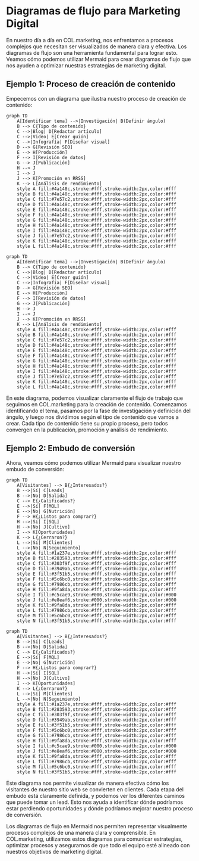 # Diagramas de flujo para Marketing Digital

En nuestro día a día en COL.marketing, nos enfrentamos a procesos complejos que necesitan ser visualizados de manera clara y efectiva. Los diagramas de flujo son una herramienta fundamental para lograr esto. Veamos cómo podemos utilizar Mermaid para crear diagramas de flujo que nos ayuden a optimizar nuestras estrategias de marketing digital.

## Ejemplo 1: Proceso de creación de contenido

Empecemos con un diagrama que ilustra nuestro proceso de creación de contenido:

```
graph TD
    A[Identificar tema] -->|Investigación| B(Definir ángulo)
    B --> C{Tipo de contenido}
    C -->|Blog| D[Redactar artículo]
    C -->|Video| E[Crear guión]
    C -->|Infografía| F[Diseñar visual]
    D --> G[Revisión SEO]
    E --> H[Producción]
    F --> I[Revisión de datos]
    G --> J[Publicación]
    H --> J
    I --> J
    J --> K[Promoción en RRSS]
    K --> L[Análisis de rendimiento]
    style A fill:#4a148c,stroke:#fff,stroke-width:2px,color:#fff
    style B fill:#4a148c,stroke:#fff,stroke-width:2px,color:#fff
    style C fill:#7e57c2,stroke:#fff,stroke-width:2px,color:#fff
    style D fill:#4a148c,stroke:#fff,stroke-width:2px,color:#fff
    style E fill:#4a148c,stroke:#fff,stroke-width:2px,color:#fff
    style F fill:#4a148c,stroke:#fff,stroke-width:2px,color:#fff
    style G fill:#4a148c,stroke:#fff,stroke-width:2px,color:#fff
    style H fill:#4a148c,stroke:#fff,stroke-width:2px,color:#fff
    style I fill:#4a148c,stroke:#fff,stroke-width:2px,color:#fff
    style J fill:#7e57c2,stroke:#fff,stroke-width:2px,color:#fff
    style K fill:#4a148c,stroke:#fff,stroke-width:2px,color:#fff
    style L fill:#4a148c,stroke:#fff,stroke-width:2px,color:#fff
```

```mermaid
graph TD
    A[Identificar tema] -->|Investigación| B(Definir ángulo)
    B --> C{Tipo de contenido}
    C -->|Blog| D[Redactar artículo]
    C -->|Video| E[Crear guión]
    C -->|Infografía| F[Diseñar visual]
    D --> G[Revisión SEO]
    E --> H[Producción]
    F --> I[Revisión de datos]
    G --> J[Publicación]
    H --> J
    I --> J
    J --> K[Promoción en RRSS]
    K --> L[Análisis de rendimiento]
    style A fill:#4a148c,stroke:#fff,stroke-width:2px,color:#fff
    style B fill:#4a148c,stroke:#fff,stroke-width:2px,color:#fff
    style C fill:#7e57c2,stroke:#fff,stroke-width:2px,color:#fff
    style D fill:#4a148c,stroke:#fff,stroke-width:2px,color:#fff
    style E fill:#4a148c,stroke:#fff,stroke-width:2px,color:#fff
    style F fill:#4a148c,stroke:#fff,stroke-width:2px,color:#fff
    style G fill:#4a148c,stroke:#fff,stroke-width:2px,color:#fff
    style H fill:#4a148c,stroke:#fff,stroke-width:2px,color:#fff
    style I fill:#4a148c,stroke:#fff,stroke-width:2px,color:#fff
    style J fill:#7e57c2,stroke:#fff,stroke-width:2px,color:#fff
    style K fill:#4a148c,stroke:#fff,stroke-width:2px,color:#fff
    style L fill:#4a148c,stroke:#fff,stroke-width:2px,color:#fff
```

En este diagrama, podemos visualizar claramente el flujo de trabajo que seguimos en COL.marketing para la creación de contenido. Comenzamos identificando el tema, pasamos por la fase de investigación y definición del ángulo, y luego nos dividimos según el tipo de contenido que vamos a crear. Cada tipo de contenido tiene su propio proceso, pero todos convergen en la publicación, promoción y análisis de rendimiento.

## Ejemplo 2: Embudo de conversión

Ahora, veamos cómo podemos utilizar Mermaid para visualizar nuestro embudo de conversión:

```
graph TD
    A[Visitantes] --> B{¿Interesados?}
    B -->|Sí| C[Leads]
    B -->|No| D[Salida]
    C --> E{¿Calificados?}
    E -->|Sí| F[MQL]
    E -->|No| G[Nutrición]
    F --> H{¿Listos para comprar?}
    H -->|Sí| I[SQL]
    H -->|No| J[Cultivo]
    I --> K[Oportunidades]
    K --> L{¿Cerraron?}
    L -->|Sí| M[Clientes]
    L -->|No| N[Seguimiento]
    style A fill:#1a237e,stroke:#fff,stroke-width:2px,color:#fff
    style B fill:#283593,stroke:#fff,stroke-width:2px,color:#fff
    style C fill:#303f9f,stroke:#fff,stroke-width:2px,color:#fff
    style D fill:#3949ab,stroke:#fff,stroke-width:2px,color:#fff
    style E fill:#3f51b5,stroke:#fff,stroke-width:2px,color:#fff
    style F fill:#5c6bc0,stroke:#fff,stroke-width:2px,color:#fff
    style G fill:#7986cb,stroke:#fff,stroke-width:2px,color:#fff
    style H fill:#9fa8da,stroke:#fff,stroke-width:2px,color:#fff
    style I fill:#c5cae9,stroke:#000,stroke-width:2px,color:#000
    style J fill:#e8eaf6,stroke:#000,stroke-width:2px,color:#000
    style K fill:#9fa8da,stroke:#fff,stroke-width:2px,color:#fff
    style L fill:#7986cb,stroke:#fff,stroke-width:2px,color:#fff
    style M fill:#5c6bc0,stroke:#fff,stroke-width:2px,color:#fff
    style N fill:#3f51b5,stroke:#fff,stroke-width:2px,color:#fff
```

```mermaid
graph TD
    A[Visitantes] --> B{¿Interesados?}
    B -->|Sí| C[Leads]
    B -->|No| D[Salida]
    C --> E{¿Calificados?}
    E -->|Sí| F[MQL]
    E -->|No| G[Nutrición]
    F --> H{¿Listos para comprar?}
    H -->|Sí| I[SQL]
    H -->|No| J[Cultivo]
    I --> K[Oportunidades]
    K --> L{¿Cerraron?}
    L -->|Sí| M[Clientes]
    L -->|No| N[Seguimiento]
    style A fill:#1a237e,stroke:#fff,stroke-width:2px,color:#fff
    style B fill:#283593,stroke:#fff,stroke-width:2px,color:#fff
    style C fill:#303f9f,stroke:#fff,stroke-width:2px,color:#fff
    style D fill:#3949ab,stroke:#fff,stroke-width:2px,color:#fff
    style E fill:#3f51b5,stroke:#fff,stroke-width:2px,color:#fff
    style F fill:#5c6bc0,stroke:#fff,stroke-width:2px,color:#fff
    style G fill:#7986cb,stroke:#fff,stroke-width:2px,color:#fff
    style H fill:#9fa8da,stroke:#fff,stroke-width:2px,color:#fff
    style I fill:#c5cae9,stroke:#000,stroke-width:2px,color:#000
    style J fill:#e8eaf6,stroke:#000,stroke-width:2px,color:#000
    style K fill:#9fa8da,stroke:#fff,stroke-width:2px,color:#fff
    style L fill:#7986cb,stroke:#fff,stroke-width:2px,color:#fff
    style M fill:#5c6bc0,stroke:#fff,stroke-width:2px,color:#fff
    style N fill:#3f51b5,stroke:#fff,stroke-width:2px,color:#fff
```

Este diagrama nos permite visualizar de manera efectiva cómo los visitantes de nuestro sitio web se convierten en clientes. Cada etapa del embudo está claramente definida, y podemos ver los diferentes caminos que puede tomar un lead. Esto nos ayuda a identificar dónde podríamos estar perdiendo oportunidades y dónde podríamos mejorar nuestro proceso de conversión.

Los diagramas de flujo en Mermaid nos permiten representar visualmente procesos complejos de una manera clara y comprensible. En COL.marketing, utilizamos estos diagramas para comunicar estrategias, optimizar procesos y asegurarnos de que todo el equipo esté alineado con nuestros objetivos de marketing digital.

